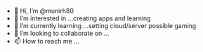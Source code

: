 - 👋 Hi, I’m @munirh80
- 👀 I’m interested in ...creating apps and learning
- 🌱 I’m currently learning ...setting cloud/server possible gaming
- 💞️ I’m looking to collaborate on ...
- 📫 How to reach me ...

<!---
munirh80/munirh80 is a ✨ special ✨ repository because its `README.md` (this file) appears on your GitHub profile.
You can click the Preview link to take a look at your changes.
--->
